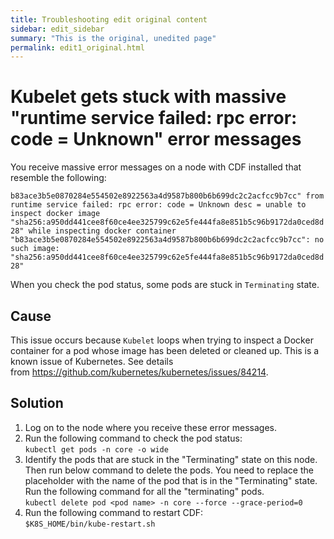 ```yaml
---
title: Troubleshooting edit original content
sidebar: edit_sidebar
summary: "This is the original, unedited page"
permalink: edit1_original.html
---
```


# Kubelet gets stuck with massive "runtime service failed: rpc error: code = Unknown" error messages

You receive massive error messages on a node with CDF installed that resemble the following:

`b83ace3b5e0870284e554502e8922563a4d9587b800b6b699dc2c2acfcc9b7cc" from runtime service failed: rpc error: code = Unknown desc = unable to inspect docker image "sha256:a950dd441cee8f60ce4ee325799c62e5fe444fa8e851b5c96b9172da0ced8d28" while inspecting docker container "b83ace3b5e0870284e554502e8922563a4d9587b800b6b699dc2c2acfcc9b7cc": no such image: "sha256:a950dd441cee8f60ce4ee325799c62e5fe444fa8e851b5c96b9172da0ced8d28"`  

When you check the pod status, some pods are stuck in `Terminating` state.

## Cause

This issue occurs because `Kubelet` loops when trying to inspect a Docker container for a pod whose image has been deleted or cleaned up. This is a known issue of Kubernetes. See details from https://github.com/kubernetes/kubernetes/issues/84214.

## Solution 

1.  Log on to the node where you receive these error messages.
2.  Run the following command to check the pod status:  
`kubectl get pods -n core -o wide `
4.  Identify the pods that are stuck in the "Terminating" state on this node. Then run below command to delete the pods. You need to replace the <pod name> placeholder with the name of the pod that is in the "Terminating" state. Run the following command for all the "terminating" pods.  
`kubectl delete pod <pod name> -n core --force --grace-period=0`
5.  Run the following command to restart CDF:  
`$K8S_HOME/bin/kube-restart.sh`

